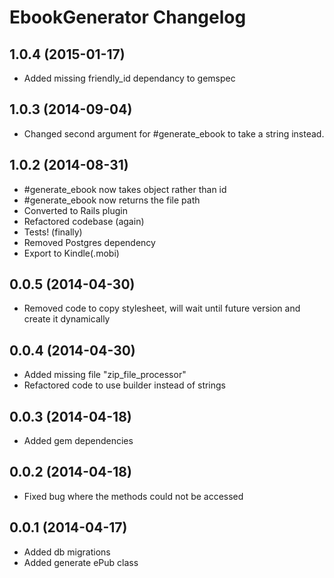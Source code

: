 # EbookGenerator Changelog

## 1.0.4 (2015-01-17)

- Added missing friendly_id dependancy to gemspec

## 1.0.3 (2014-09-04)

- Changed second argument for #generate_ebook to take a string instead.

## 1.0.2 (2014-08-31)

- #generate_ebook now takes object rather than id
- #generate_ebook now returns the file path
- Converted to Rails plugin
- Refactored codebase (again)
- Tests! (finally)
- Removed Postgres dependency
- Export to Kindle(.mobi)

## 0.0.5 (2014-04-30)

- Removed code to copy stylesheet, will wait until future version and create it dynamically

## 0.0.4 (2014-04-30)

- Added missing file "zip_file_processor"
- Refactored code to use builder instead of strings

## 0.0.3 (2014-04-18)

- Added gem dependencies

## 0.0.2 (2014-04-18)

- Fixed bug where the methods could not be accessed

## 0.0.1 (2014-04-17)

- Added db migrations
- Added generate ePub class
